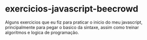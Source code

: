 # exercicios-javascript-beecrowd
Alguns exercicios que eu fiz para praticar o inicio do meu javascript, principalmente para pegar o basico da sintaxe, assim como treinar algoritmos e logica de programação.
